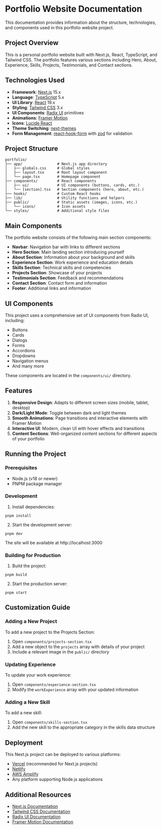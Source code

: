 # Portfolio Website Documentation

This documentation provides information about the structure, technologies, and components used in this portfolio website project.

## Project Overview

This is a personal portfolio website built with Next.js, React, TypeScript, and Tailwind CSS. The portfolio features various sections including Hero, About, Experience, Skills, Projects, Testimonials, and Contact sections.

## Technologies Used

- **Framework**: [Next.js](https://nextjs.org/) 15.x
- **Language**: [TypeScript](https://www.typescriptlang.org/) 5.x
- **UI Library**: [React](https://reactjs.org/) 19.x
- **Styling**: [Tailwind CSS](https://tailwindcss.com/) 3.x
- **UI Components**: [Radix UI](https://www.radix-ui.com/) primitives
- **Animations**: [Framer Motion](https://www.framer.com/motion/)
- **Icons**: [Lucide React](https://lucide.dev/)
- **Theme Switching**: [next-themes](https://github.com/pacocoursey/next-themes)
- **Form Management**: [react-hook-form](https://react-hook-form.com/) with [zod](https://github.com/colinhacks/zod) for validation

## Project Structure

```
portfolio/
├── app/                # Next.js app directory
│   ├── globals.css     # Global styles
│   ├── layout.tsx      # Root layout component
│   └── page.tsx        # Homepage component
├── components/         # React components
│   ├── ui/             # UI components (buttons, cards, etc.)
│   └── [section].tsx   # Section components (hero, about, etc.)
├── hooks/              # Custom React hooks
├── lib/                # Utility functions and helpers
├── public/             # Static assets (images, icons, etc.)
│   └── icons/          # Icon assets
└── styles/             # Additional style files
```

## Main Components

The portfolio website consists of the following main section components:

- **Navbar**: Navigation bar with links to different sections
- **Hero Section**: Main landing section introducing yourself
- **About Section**: Information about your background and skills
- **Experience Section**: Work experience and education details
- **Skills Section**: Technical skills and competencies
- **Projects Section**: Showcase of your projects
- **Testimonials Section**: Feedback and recommendations
- **Contact Section**: Contact form and information
- **Footer**: Additional links and information

## UI Components

This project uses a comprehensive set of UI components from Radix UI, including:

- Buttons
- Cards
- Dialogs
- Forms
- Accordions
- Dropdowns
- Navigation menus
- And many more

These components are located in the `components/ui/` directory.

## Features

1. **Responsive Design**: Adapts to different screen sizes (mobile, tablet, desktop)
2. **Dark/Light Mode**: Toggle between dark and light themes
3. **Smooth Animations**: Page transitions and interactive elements with Framer Motion
4. **Interactive UI**: Modern, clean UI with hover effects and transitions
5. **Content Sections**: Well-organized content sections for different aspects of your portfolio

## Running the Project

### Prerequisites

- Node.js (v18 or newer)
- PNPM package manager

### Development

1. Install dependencies:

```
pnpm install
```

2. Start the development server:

```
pnpm dev
```

The site will be available at http://localhost:3000

### Building for Production

1. Build the project:

```
pnpm build
```

2. Start the production server:

```
pnpm start
```

## Customization Guide

### Adding a New Project

To add a new project to the Projects Section:

1. Open `components/projects-section.tsx`
2. Add a new object to the `projects` array with details of your project
3. Include a relevant image in the `public/` directory

### Updating Experience

To update your work experience:

1. Open `components/experience-section.tsx`
2. Modify the `workExperience` array with your updated information

### Adding a New Skill

To add a new skill:

1. Open `components/skills-section.tsx`
2. Add the new skill to the appropriate category in the skills data structure

## Deployment

This Next.js project can be deployed to various platforms:

- [Vercel](https://vercel.com/) (recommended for Next.js projects)
- [Netlify](https://www.netlify.com/)
- [AWS Amplify](https://aws.amazon.com/amplify/)
- Any platform supporting Node.js applications

## Additional Resources

- [Next.js Documentation](https://nextjs.org/docs)
- [Tailwind CSS Documentation](https://tailwindcss.com/docs)
- [Radix UI Documentation](https://www.radix-ui.com/docs/primitives/overview/introduction)
- [Framer Motion Documentation](https://www.framer.com/motion/)
